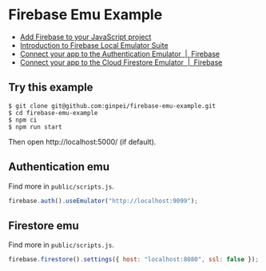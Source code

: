 # Firebase Emu Example

- [Add Firebase to your JavaScript project](https://firebase.google.com/docs/web/setup)
- [Introduction to Firebase Local Emulator Suite](https://firebase.google.com/docs/emulator-suite)
- [Connect your app to the Authentication Emulator  |  Firebase](https://firebase.google.com/docs/emulator-suite/connect_auth)
- [Connect your app to the Cloud Firestore Emulator  |  Firebase](https://firebase.google.com/docs/emulator-suite/connect_firestore)

## Try this example

```console
$ git clone git@github.com:ginpei/firebase-emu-example.git
$ cd firebase-emu-example
$ npm ci
$ npm run start
```

Then open http://localhost:5000/ (if default).

## Authentication emu

Find more in `public/scripts.js`.

```js
firebase.auth().useEmulator("http://localhost:9099");
```

## Firestore emu

Find more in `public/scripts.js`.

```js
firebase.firestore().settings({ host: "localhost:8080", ssl: false });
```

